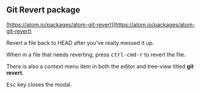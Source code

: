 ## Git Revert package

[https://atom.io/packages/atom-git-revert](https://atom.io/packages/atom-git-revert)


Revert a file back to HEAD after you've really messed it up.


When in a file that needs reverting, press <kbd>ctrl-cmd-r</kbd> to revert the file.

There is also a context menu item in both the editor and tree-view titled **git revert**.

<kbd>Esc</kbd> key closes the modal.
